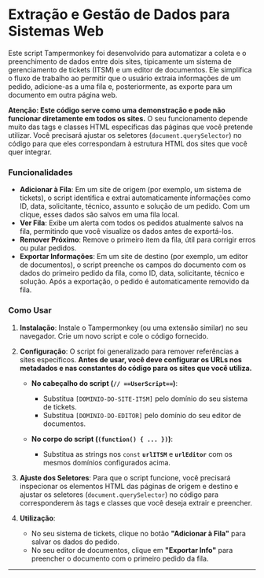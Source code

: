 # Extração e Gestão de Dados para Sistemas Web

Este script Tampermonkey foi desenvolvido para automatizar a coleta e o preenchimento de dados entre dois sites, tipicamente um sistema de gerenciamento de tickets (ITSM) e um editor de documentos. Ele simplifica o fluxo de trabalho ao permitir que o usuário extraia informações de um pedido, adicione-as a uma fila e, posteriormente, as exporte para um documento em outra página web.

**Atenção: Este código serve como uma demonstração e pode não funcionar diretamente em todos os sites.** O seu funcionamento depende muito das tags e classes HTML específicas das páginas que você pretende utilizar. Você precisará ajustar os seletores (`document.querySelector`) no código para que eles correspondam à estrutura HTML dos sites que você quer integrar.

### Funcionalidades

-   **Adicionar à Fila**: Em um site de origem (por exemplo, um sistema de tickets), o script identifica e extrai automaticamente informações como ID, data, solicitante, técnico, assunto e solução de um pedido. Com um clique, esses dados são salvos em uma fila local.
-   **Ver Fila**: Exibe um alerta com todos os pedidos atualmente salvos na fila, permitindo que você visualize os dados antes de exportá-los.
-   **Remover Próximo**: Remove o primeiro item da fila, útil para corrigir erros ou pular pedidos.
-   **Exportar Informações**: Em um site de destino (por exemplo, um editor de documentos), o script preenche os campos do documento com os dados do primeiro pedido da fila, como ID, data, solicitante, técnico e solução. Após a exportação, o pedido é automaticamente removido da fila.

### Como Usar

1.  **Instalação**: Instale o Tampermonkey (ou uma extensão similar) no seu navegador. Crie um novo script e cole o código fornecido.

2.  **Configuração**: O script foi generalizado para remover referências a sites específicos. **Antes de usar, você deve configurar os URLs nos metadados e nas constantes do código para os sites que você utiliza.**

    -   **No cabeçalho do script (`// ==UserScript==`)**:
        -   Substitua `[DOMINIO-DO-SITE-ITSM]` pelo domínio do seu sistema de tickets.
        -   Substitua `[DOMINIO-DO-EDITOR]` pelo domínio do seu editor de documentos.

    -   **No corpo do script (`(function() { ... })`)**:
        -   Substitua as strings nos `const` **`urlITSM`** e **`urlEditor`** com os mesmos domínios configurados acima.

3.  **Ajuste dos Seletores**: Para que o script funcione, você precisará inspecionar os elementos HTML das páginas de origem e destino e ajustar os seletores (`document.querySelector`) no código para corresponderem às tags e classes que você deseja extrair e preencher.

4.  **Utilização**:
    -   No seu sistema de tickets, clique no botão **"Adicionar à Fila"** para salvar os dados do pedido.
    -   No seu editor de documentos, clique em **"Exportar Info"** para preencher o documento com o primeiro pedido da fila.

---
